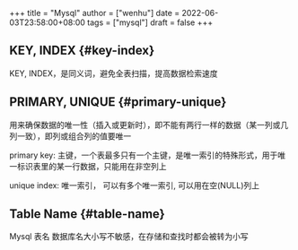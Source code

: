 +++
title = "Mysql"
author = ["wenhu"]
date = 2022-06-03T23:58:00+08:00
tags = ["mysql"]
draft = false
+++

## KEY, INDEX {#key-index}

KEY, INDEX，是同义词，避免全表扫描，提高数据检索速度


## PRIMARY, UNIQUE {#primary-unique}

用来确保数据的唯一性（插入或更新时），即不能有两行一样的数据（某一列或几列一致），即列或组合列的值要唯一

primary key: 主键，一个表最多只有一个主键，是唯一索引的特殊形式，用于唯一标识表里的某一行数据，只能用在非空列上

unique index: 唯一索引， 可以有多个唯一索引, 可以用在空(NULL)列上


## Table Name {#table-name}

Mysql 表名 数据库名大小写不敏感，在存储和查找时都会被转为小写

